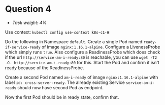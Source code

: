 # Question 4

- *Task weight: 4%*

Use context: `kubectl config use-context k8s-c1-H`

Do the following in Namespace `default`. Create a single Pod named `ready-if-service-ready` of image `nginx:1.16.1-alpine`. Configure a LivenessProbe which simply runs `true`. Also configure a ReadinessProbe which does check if the url `http://service-am-i-ready:80` is reachable, you can use `wget -T2 -O- http://service-am-i-ready:80` for this. Start the Pod and confirm it isn't ready because of the ReadinessProbe.

Create a second Pod named `am-i-ready` of image `nginx:1.16.1-alpine` with label `id: cross-server-ready`. The already existing Service `service-am-i-ready` should now have second Pod as endpoint.

Now the first Pod should be in ready state, confirm that.
